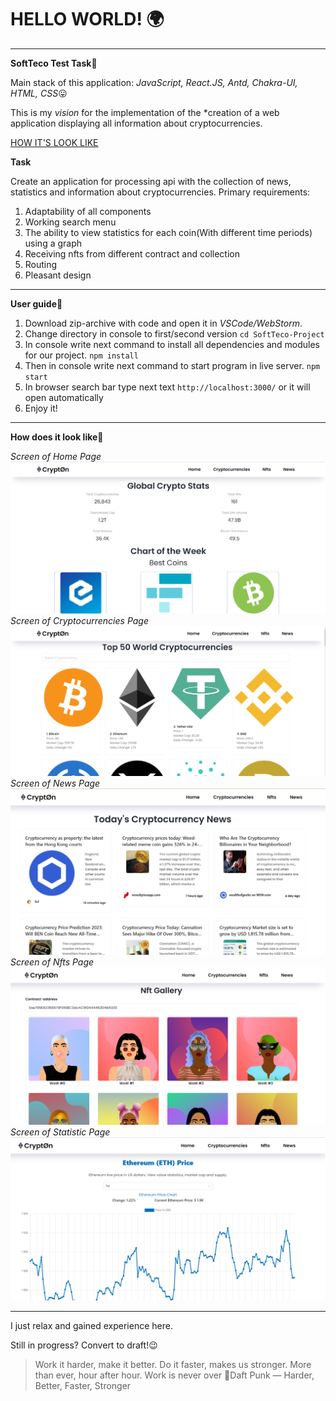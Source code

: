 # HELLO WORLD! :earth_africa:
**********
**SoftTeco Test Task**💟

Main stack of this application: *JavaScript, React.JS, Antd, Chakra-UI, HTML, CSS*:stuck_out_tongue:

This is my *vision* for the implementation of the *creation of a web application displaying all information about cryptocurrencies.

[HOW IT'S LOOK LIKE](https://cryptons.netlify.app/)

**Task**

Сreate an application for processing api with the collection of news, statistics and information about cryptocurrencies. Primary requirements:
1. Adaptability of all components
2. Working search menu
3. The ability to view statistics for each coin(With different time periods) using a graph
4. Receiving nfts from different contract and collection
5. Routing
6. Pleasant design
**********
**User guide**:paperclip:
1. Download zip-archive with code and open it in *VSCode/WebStorm*.
2. Change directory in console to first/second version
   `cd SoftTeco-Project`
3. In console write next command to install all dependencies and modules for our project.
   `npm install`
4. Then in console write next command to start program in live server.
   `npm start`
5. In browser search bar type next text `http://localhost:3000/` or it will open automatically
6. Enjoy it!
**********
**How does it look like**:eyes:

*Screen of Home Page*
![homePage](imgs/home.png)
*Screen of Cryptocurrencies Page*
![cryprocurrencyPage](imgs/cryptocurrencies.png)
*Screen of News Page*
![newsPage](imgs/news.png)
*Screen of Nfts Page*
![nftsPage](imgs/nfts.png)
*Screen of Statistic Page*
![nftsPage](imgs/statistic.png)
**********
I just relax and gained experience here.

Still in progress? Convert to draft!:wink:

>Work it harder, make it better. Do it faster, makes us stronger. More than ever, hour after hour. 
Work is never over :microphone:Daft Punk — Harder, Better, Faster, Stronger
